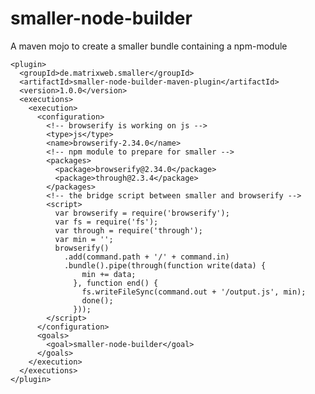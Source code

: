 smaller-node-builder
====================

A maven mojo to create a smaller bundle containing a npm-module

    <plugin>
      <groupId>de.matrixweb.smaller</groupId>
      <artifactId>smaller-node-builder-maven-plugin</artifactId>
      <version>1.0.0</version>
      <executions>
        <execution>
          <configuration>
            <!-- browserify is working on js -->
            <type>js</type>
            <name>browserify-2.34.0</name>
            <!-- npm module to prepare for smaller -->
            <packages>
              <package>browserify@2.34.0</package>
              <package>through@2.3.4</package>
            </packages>
            <!-- the bridge script between smaller and browserify -->
            <script>
              var browserify = require('browserify');
              var fs = require('fs');
              var through = require('through');
              var min = '';
              browserify()
                .add(command.path + '/' + command.in)
                .bundle().pipe(through(function write(data) {
                    min += data;
                  }, function end() {
                    fs.writeFileSync(command.out + '/output.js', min);
                    done();
                  }));
            </script>
          </configuration>
          <goals>
            <goal>smaller-node-builder</goal>
          </goals>
        </execution>
      </executions>
    </plugin>
